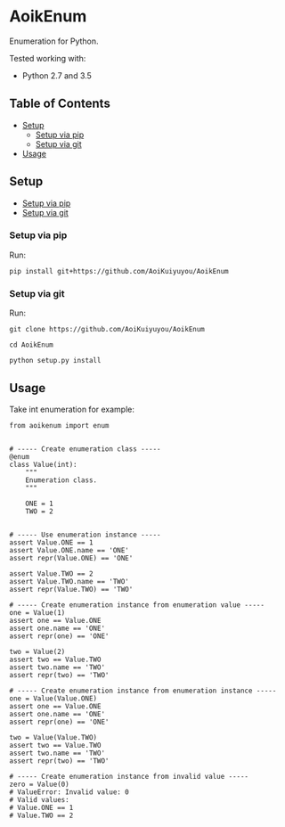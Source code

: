 # AoikEnum
Enumeration for Python.

Tested working with:
- Python 2.7 and 3.5

## Table of Contents
- [Setup](#setup)
  - [Setup via pip](#setup-via-pip)
  - [Setup via git](#setup-via-git)
- [Usage](#usage)

## Setup
- [Setup via pip](#setup-via-pip)
- [Setup via git](#setup-via-git)

### Setup via pip
Run:
```
pip install git+https://github.com/AoiKuiyuyou/AoikEnum
```

### Setup via git
Run:
```
git clone https://github.com/AoiKuiyuyou/AoikEnum

cd AoikEnum

python setup.py install
```

## Usage
Take int enumeration for example:
```
from aoikenum import enum


# ----- Create enumeration class -----
@enum
class Value(int):
    """
    Enumeration class.
    """

    ONE = 1
    TWO = 2


# ----- Use enumeration instance -----
assert Value.ONE == 1
assert Value.ONE.name == 'ONE'
assert repr(Value.ONE) == 'ONE'

assert Value.TWO == 2
assert Value.TWO.name == 'TWO'
assert repr(Value.TWO) == 'TWO'

# ----- Create enumeration instance from enumeration value -----
one = Value(1)
assert one == Value.ONE
assert one.name == 'ONE'
assert repr(one) == 'ONE'

two = Value(2)
assert two == Value.TWO
assert two.name == 'TWO'
assert repr(two) == 'TWO'

# ----- Create enumeration instance from enumeration instance -----
one = Value(Value.ONE)
assert one == Value.ONE
assert one.name == 'ONE'
assert repr(one) == 'ONE'

two = Value(Value.TWO)
assert two == Value.TWO
assert two.name == 'TWO'
assert repr(two) == 'TWO'

# ----- Create enumeration instance from invalid value -----
zero = Value(0)
# ValueError: Invalid value: 0
# Valid values:
# Value.ONE == 1
# Value.TWO == 2
```
